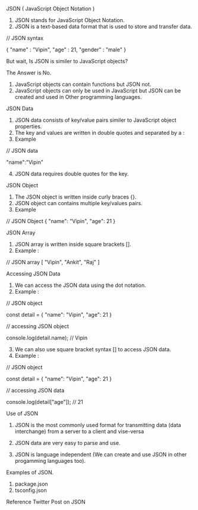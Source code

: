 JSON ( JavaScript Object Notation )

1. JSON stands for JavaScript Object Notation.
2. JSON is a text-based data format that is used to store and transfer data.

// JSON syntax

{
    "name" : "Vipin",
    "age" : 21,
    "gender" : "male"
}

But wait, Is JSON is similer to JavaScript objects?

The Answer is No.

1. JavaScript objects can contain functions but JSON not.
2. JavaScript objects can only be used in JavaScript but JSON can be created and used in Other programming languages.





JSON Data

1. JSON data consists of key/value pairs similer to JavaScript object properties.
2. The key and values are written in double quotes and separated by a :
3. Example

// JSON data

"name":"Vipin"

4. JSON data requires double quotes for the key.





JSON Object

1. The JSON object is written inside curly braces {}.
2. JSON object can contains multiple key/values pairs.
3. Example

// JSON Object
{ "name": "Vipin", "age": 21 }





JSON Array

1. JSON array is written inside square brackets [].
2. Example :

// JSON array
[ "Vipin", "Ankit", "Raj" ]





Accessing JSON Data

1. We can access the JSON data using the dot notation.
2. Example :


// JSON object

const detail = { "name": "Vipin", "age": 21 }

// accessing JSON object

console.log(detail.name);           // Vipin
 

3. We can also use square bracket syntax [] to access JSON data.
4. Example : 

// JSON object

const detail = { "name": "Vipin", "age": 21 }

// accessing JSON data

console.log(detail["age"]);        // 21





Use of JSON

1. JSON is the most commonly used format for transmitting data (data interchange) from a server to a client and vise-versa

2. JSON data are very easy to parse and use.

3. JSON is language independent (We can create and use JSON in other progamming languages too).


Examples of JSON.

1. package.json
2. tsconfig.json

Reference Twitter Post on JSON